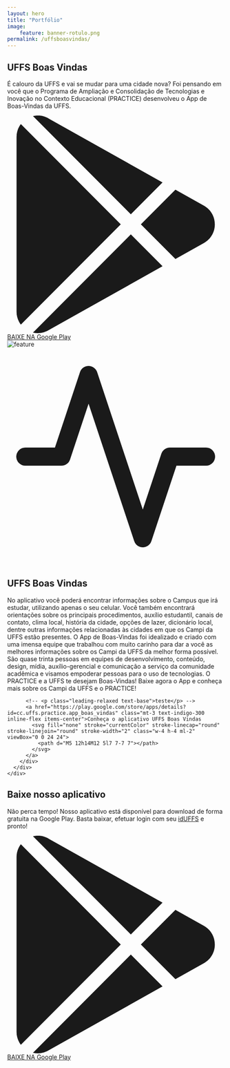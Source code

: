 ```yaml
---
layout: hero
title: "Portfólio"
image:
    feature: banner-rotulo.png
permalink: /uffsboasvindas/
---
```


<section class="absolute left-1/2 top-14 sm:h-96">
    <div class="mobile-wrapper">
        <div class="mobile">
            <div class="photo"></div>
            <div class="screen"></div>
        </div>
    </div>
</section>

<section class="text-gray-600 body-font pt-96">
    <div class="container mx-auto flex flex-col justify-center items-center">
        <div class="w-full md:w-2/3 flex flex-col mb-16 items-center text-center">
            <h1 class="title-font sm:text-4xl text-3xl mb-4 font-medium text-gray-900">UFFS Boas Vindas</h1>
            <p class="mb-8 leading-relaxed">É calouro da UFFS e vai se mudar para uma cidade nova? Foi pensando em você que o Programa de Ampliação e Consolidação de Tecnologias e Inovação no Contexto Educacional (PRACTICE) desenvolveu o App de Boas-Vindas da UFFS.</p>
            <div class="flex">
                <a href="https://play.google.com/store/apps/details?id=cc.uffs.practice.app_boas_vindas" class="bg-gray-100 inline-flex py-3 px-5 rounded-lg items-center hover:bg-gray-200 focus:outline-none">
                    <svg xmlns="http://www.w3.org/2000/svg" fill="currentColor" class="w-6 h-6" viewBox="0 0 512 512">
                        <path d="M99.617 8.057a50.191 50.191 0 00-38.815-6.713l230.932 230.933 74.846-74.846L99.617 8.057zM32.139 20.116c-6.441 8.563-10.148 19.077-10.148 30.199v411.358c0 11.123 3.708 21.636 10.148 30.199l235.877-235.877L32.139 20.116zM464.261 212.087l-67.266-37.637-81.544 81.544 81.548 81.548 67.273-37.64c16.117-9.03 25.738-25.442 25.738-43.908s-9.621-34.877-25.749-43.907zM291.733 279.711L60.815 510.629c3.786.891 7.639 1.371 11.492 1.371a50.275 50.275 0 0027.31-8.07l266.965-149.372-74.849-74.847z"></path>
                    </svg>
                    <span class="ml-4 flex items-start flex-col leading-none">
                        <span class="text-xs text-gray-600 mb-1">BAIXE NA</span>
                        <span class="title-font font-medium">Google Play</span>
                    </span>
                </a>
            </div>
        </div>
    </div>
</section>

<section class="text-gray-600 body-font">
  <div class="container px-5 py-24 mx-auto flex flex-wrap">
    <div class="lg:w-1/2 w-full mb-10 lg:mb-0 rounded-lg overflow-hidden">
      <img alt="feature" class="object-center w-80 transform mx-auto" src="/images/pages/uffsboasvindas/uffsboasvindas.png">
    </div>
    <div class="flex flex-col flex-wrap lg:py-6 -mb-10 lg:w-1/2 lg:pl-12 lg:text-left text-center">
      <div class="flex flex-col mb-10 items-center">
        <div class="w-12 h-12 inline-flex items-center justify-center rounded-full bg-indigo-100 text-indigo-500 mb-5">
          <svg fill="none" stroke="currentColor" stroke-linecap="round" stroke-linejoin="round" stroke-width="2" class="w-6 h-6" viewBox="0 0 24 24">
            <path d="M22 12h-4l-3 9L9 3l-3 9H2"></path>
          </svg>
        </div>
        <div class="flex-grow">
          <h2 class="text-gray-900 text-3xl title-font font-extralight mb-3">UFFS Boas Vindas</h2>
          <p class="leading-relaxed text-base">No aplicativo você poderá encontrar informações sobre o Campus que irá estudar, utilizando apenas o seu celular. Você também encontrará orientações sobre os principais procedimentos, auxílio estudantil, canais de contato, clima local, história da cidade, opções de lazer, dicionário local, dentre outras informações relacionadas às cidades em que os Campi da UFFS estão presentes. O App de Boas-Vindas foi idealizado e criado com uma imensa equipe que trabalhou com muito carinho para dar a você as melhores informações sobre os Campi da UFFS da melhor forma possível. São quase trinta pessoas em equipes de desenvolvimento, conteúdo, design, mídia, auxílio-gerencial e comunicação a serviço da comunidade acadêmica e visamos empoderar pessoas para o uso de tecnologias. O PRACTICE e a UFFS te desejam Boas-Vindas! Baixe agora o App e conheça mais sobre os Campi da UFFS e o PRACTICE!</p>

          <!-- <p class="leading-relaxed text-base">teste</p> -->
          <a href="https://play.google.com/store/apps/details?id=cc.uffs.practice.app_boas_vindas" class="mt-3 text-indigo-300 inline-flex items-center">Conheça o aplicativo UFFS Boas Vindas
            <svg fill="none" stroke="currentColor" stroke-linecap="round" stroke-linejoin="round" stroke-width="2" class="w-4 h-4 ml-2" viewBox="0 0 24 24">
              <path d="M5 12h14M12 5l7 7-7 7"></path>
            </svg>
          </a>
        </div>
      </div>
    </div>
  </div>
</section>

<section class="text-gray-600 body-font">
    <div class="container mx-auto flex flex-col justify-center items-center">
        <div class="w-full md:w-2/3 flex flex-col mb-16 items-center text-center">
            <h1 class="title-font sm:text-4xl text-3xl mb-4 font-medium text-gray-900">Baixe nosso aplicativo</h1>
            <p class="mb-8 leading-relaxed">Não perca tempo! Nosso aplicativo está disponível para download de forma gratuita na Google Play. Basta baixar, efetuar login com seu <a href="https://id.uffs.edu.br">idUFFS</a> e pronto!</p>
            <div class="flex">
                <a href="https://play.google.com/store/apps/details?id=cc.uffs.practice.app_boas_vindas" class="bg-gray-100 inline-flex py-3 px-5 rounded-lg items-center hover:bg-gray-200 focus:outline-none">
                    <svg xmlns="http://www.w3.org/2000/svg" fill="currentColor" class="w-6 h-6" viewBox="0 0 512 512">
                        <path d="M99.617 8.057a50.191 50.191 0 00-38.815-6.713l230.932 230.933 74.846-74.846L99.617 8.057zM32.139 20.116c-6.441 8.563-10.148 19.077-10.148 30.199v411.358c0 11.123 3.708 21.636 10.148 30.199l235.877-235.877L32.139 20.116zM464.261 212.087l-67.266-37.637-81.544 81.544 81.548 81.548 67.273-37.64c16.117-9.03 25.738-25.442 25.738-43.908s-9.621-34.877-25.749-43.907zM291.733 279.711L60.815 510.629c3.786.891 7.639 1.371 11.492 1.371a50.275 50.275 0 0027.31-8.07l266.965-149.372-74.849-74.847z"></path>
                    </svg>
                    <span class="ml-4 flex items-start flex-col leading-none">
                        <span class="text-xs text-gray-600 mb-1">BAIXE NA</span>
                        <span class="title-font font-medium">Google Play</span>
                    </span>
                </a>
            </div>
        </div>
    </div>
</section>